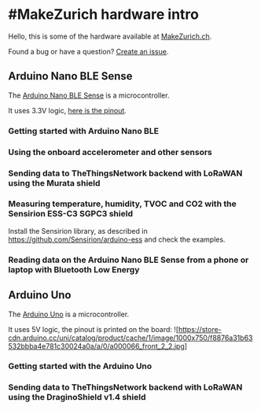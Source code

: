 # #MakeZurich hardware intro
Hello, this is some of the hardware available at [MakeZurich.ch](http://makezurich.ch/).

Found a bug or have a question? [Create an issue](../../issues).

## Arduino Nano BLE Sense
The [Arduino Nano BLE Sense](https://store.arduino.cc/arduino-nano-33-ble-sense) is a microcontroller.

It uses 3.3V logic, [here is the pinout](https://content.arduino.cc/assets/Pinout-NANOsense_latest.png).

### Getting started with Arduino Nano BLE

### Using the onboard accelerometer and other sensors

### Sending data to TheThingsNetwork backend with LoRaWAN using the Murata shield

### Measuring temperature, humidity, TVOC and CO2 with the Sensirion ESS-C3 SGPC3 shield

Install the Sensirion library, as described in https://github.com/Sensirion/arduino-ess and check the examples.

### Reading data on the Arduino Nano BLE Sense from a phone or laptop with Bluetooth Low Energy

## Arduino Uno
The [Arduino Uno](https://store.arduino.cc/arduino-uno-rev3) is a microcontroller.

It uses 5V logic, the pinout is printed on the board:
![https://store-cdn.arduino.cc/uni/catalog/product/cache/1/image/1000x750/f8876a31b63532bbba4e781c30024a0a/a/0/a000066_front_2_2.jpg]

### Getting started with the Arduino Uno

### Sending data to TheThingsNetwork backend with LoRaWAN using the DraginoShield v1.4 shield
